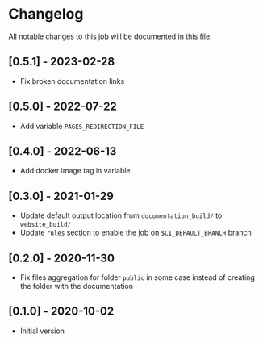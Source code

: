 # Changelog
All notable changes to this job will be documented in this file.

## [0.5.1] - 2023-02-28
* Fix broken documentation links

## [0.5.0] - 2022-07-22
* Add variable `PAGES_REDIRECTION_FILE`
## [0.4.0] - 2022-06-13
* Add docker image tag in variable 

## [0.3.0] - 2021-01-29
* Update default output location from `documentation_build/` to `website_build/`
* Update `rules` section to enable the job on `$CI_DEFAULT_BRANCH` branch

## [0.2.0] - 2020-11-30
* Fix files aggregation for folder `public` in some case instead of creating the folder with the documentation

## [0.1.0] - 2020-10-02
* Initial version
